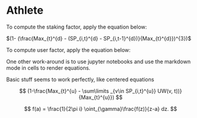 # Athlete
To compute the staking factor, apply the equation below:

$(1- (\frac{Max_{t}^{d} - (SP_{i,t}^{d} - SP_{i,t-1}^{d})}{Max_{t}^{d}})^{3})$

To compute user factor, apply the equation below:






One other work-around is to use jupyter notebooks and use the markdown mode in cells to render equations.

Basic stuff seems to work perfectly, like centered equations


$$
(1-\frac{Max_{t}^{u} - \sum\limits _{v\in SP_{i,t}^{u}} UW(v, t))}{Max_{t}^{u}}) 
$$


$$
f(a) = \frac{1}{2\pi i} \oint_{\gamma}\frac{f(z)}{z-a} dz.
$$


